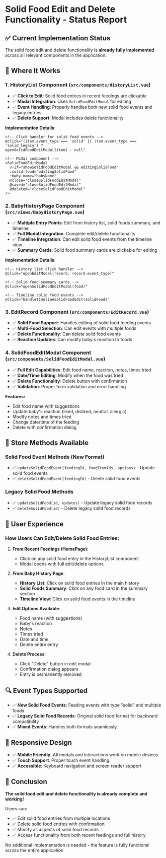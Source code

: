# Solid Food Edit and Delete Functionality - Status Report

## ✅ Current Implementation Status

The solid food edit and delete functionality is **already fully implemented** across all relevant components in the application.

## 📍 Where It Works

### 1. **HistoryList Component** (`src/components/HistoryList.vue`)

- ✅ **Click to Edit**: Solid food entries in recent feedings are clickable
- ✅ **Modal Integration**: Uses `SolidFoodEditModal` for editing
- ✅ **Event Handling**: Properly handles both new solid food events and legacy entries
- ✅ **Delete Support**: Modal includes delete functionality

**Implementation Details:**

```vue
<!-- Click handler for solid food events -->
@click="(item.event_type === 'solid' || item.event_type === 'solid_legacy') ?
openSolidFoodEditModal(item) : null"

<!-- Modal component -->
<SolidFoodEditModal
  v-if="showSolidFoodEditModal && editingSolidFood"
  :solid-food="editingSolidFood"
  :baby-name="babyName"
  @close="closeSolidFoodEditModal"
  @saved="closeSolidFoodEditModal"
  @deleted="closeSolidFoodEditModal"
/>
```

### 2. **BabyHistoryPage Component** (`src/views/BabyHistoryPage.vue`)

- ✅ **Multiple Entry Points**: Edit from history list, solid foods summary, and timeline
- ✅ **Full Modal Integration**: Complete edit/delete functionality
- ✅ **Timeline Integration**: Can edit solid food events from the timeline view
- ✅ **Summary Cards**: Solid food summary cards are clickable for editing

**Implementation Details:**

```vue
<!-- History list click handler -->
@click="openEditModal(record, record.event_type)"

<!-- Solid food summary cards -->
@click="openSolidFoodEditModal(food)"

<!-- Timeline solid food events -->
@click="handleTimelineSolidFoodEdit(solidFood)"
```

### 3. **EditRecord Component** (`src/components/EditRecord.vue`)

- ✅ **Solid Food Support**: Handles editing of solid food feeding events
- ✅ **Multi-Food Selection**: Can edit events with multiple foods
- ✅ **Delete Functionality**: Can delete solid food events
- ✅ **Reaction Updates**: Can modify baby's reaction to foods

### 4. **SolidFoodEditModal Component** (`src/components/SolidFoodEditModal.vue`)

- ✅ **Full Edit Capabilities**: Edit food name, reaction, notes, times tried
- ✅ **Date/Time Editing**: Modify when the food was tried
- ✅ **Delete Functionality**: Delete button with confirmation
- ✅ **Validation**: Proper form validation and error handling

**Features:**

- Edit food name with suggestions
- Update baby's reaction (liked, disliked, neutral, allergic)
- Modify notes and times tried
- Change date/time of the feeding
- Delete with confirmation dialog

## 🔧 Store Methods Available

### Solid Food Event Methods (New Format)

- ✅ `updateSolidFoodEvent(feedingId, foodItemIds, options)` - Update solid food events
- ✅ `deleteSolidFoodEvent(feedingId)` - Delete solid food events

### Legacy Solid Food Methods

- ✅ `updateSolidFood(id, updates)` - Update legacy solid food records
- ✅ `deleteSolidFood(id)` - Delete legacy solid food records

## 🎯 User Experience

### How Users Can Edit/Delete Solid Food Entries:

1. **From Recent Feedings (HomePage)**:

   - Click on any solid food entry in the HistoryList component
   - Modal opens with full edit/delete options

2. **From Baby History Page**:

   - **History List**: Click on solid food entries in the main history
   - **Solid Foods Summary**: Click on any food card in the summary section
   - **Timeline View**: Click on solid food events in the timeline

3. **Edit Options Available**:

   - Food name (with suggestions)
   - Baby's reaction
   - Notes
   - Times tried
   - Date and time
   - Delete entire entry

4. **Delete Process**:
   - Click "Delete" button in edit modal
   - Confirmation dialog appears
   - Entry is permanently removed

## 🔍 Event Types Supported

- ✅ **New Solid Food Events**: Feeding events with type "solid" and multiple foods
- ✅ **Legacy Solid Food Records**: Original solid food format for backward compatibility
- ✅ **Mixed Events**: Handles both formats seamlessly

## 📱 Responsive Design

- ✅ **Mobile Friendly**: All modals and interactions work on mobile devices
- ✅ **Touch Support**: Proper touch event handling
- ✅ **Accessible**: Keyboard navigation and screen reader support

## 🎉 Conclusion

**The solid food edit and delete functionality is already complete and working!**

Users can:

- ✅ Edit solid food entries from multiple locations
- ✅ Delete solid food entries with confirmation
- ✅ Modify all aspects of solid food records
- ✅ Access functionality from both recent feedings and full history

No additional implementation is needed - the feature is fully functional across the entire application.
